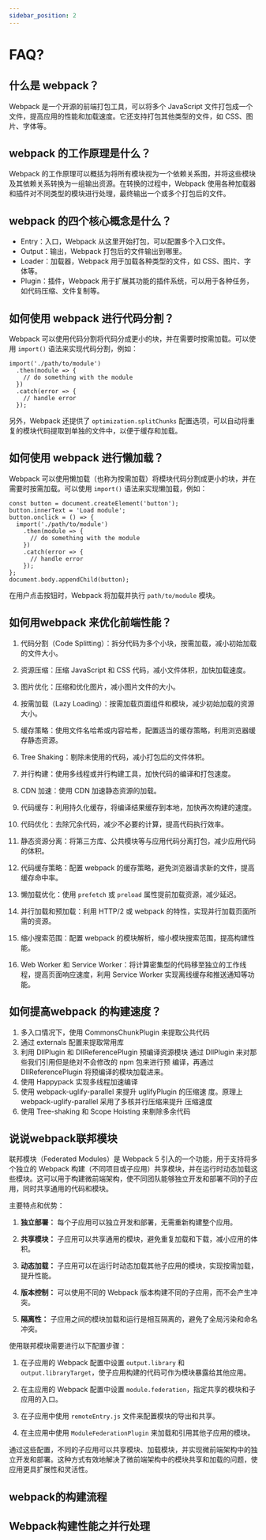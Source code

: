 ```yaml
---
sidebar_position: 2
---
```

# FAQ?

## 什么是 webpack？

Webpack 是一个开源的前端打包工具，可以将多个 JavaScript 文件打包成一个文件，提高应用的性能和加载速度。它还支持打包其他类型的文件，如 CSS、图片、字体等。

## webpack 的工作原理是什么？

Webpack 的工作原理可以概括为将所有模块视为一个依赖关系图，并将这些模块及其依赖关系转换为一组输出资源。在转换的过程中，Webpack 使用各种加载器和插件对不同类型的模块进行处理，最终输出一个或多个打包后的文件。

## webpack 的四个核心概念是什么？

- Entry：入口，Webpack 从这里开始打包，可以配置多个入口文件。
- Output：输出，Webpack 打包后的文件输出到哪里。
- Loader：加载器，Webpack 用于加载各种类型的文件，如 CSS、图片、字体等。
- Plugin：插件，Webpack 用于扩展其功能的插件系统，可以用于各种任务，如代码压缩、文件复制等。

## 如何使用 webpack 进行代码分割？

Webpack 可以使用代码分割将代码分成更小的块，并在需要时按需加载。可以使用 `import()` 语法来实现代码分割，例如：

```
import('./path/to/module')
  .then(module => {
    // do something with the module
  })
  .catch(error => {
    // handle error
  });
```

另外，Webpack 还提供了 `optimization.splitChunks` 配置选项，可以自动将重复的模块代码提取到单独的文件中，以便于缓存和加载。

## 如何使用 webpack 进行懒加载？

Webpack 可以使用懒加载（也称为按需加载）将模块代码分割成更小的块，并在需要时按需加载。可以使用 `import()` 语法来实现懒加载，例如：

```
const button = document.createElement('button');
button.innerText = 'Load module';
button.onclick = () => {
  import('./path/to/module')
    .then(module => {
      // do something with the module
    })
    .catch(error => {
      // handle error
    });
};
document.body.appendChild(button);
```

在用户点击按钮时，Webpack 将加载并执行 `path/to/module` 模块。

## 如何⽤webpack 来优化前端性能？

1. 代码分割（Code Splitting）：拆分代码为多个小块，按需加载，减小初始加载的文件大小。

2. 资源压缩：压缩 JavaScript 和 CSS 代码，减小文件体积，加快加载速度。

3. 图片优化：压缩和优化图片，减小图片文件的大小。

4. 按需加载（Lazy Loading）：按需加载页面组件和模块，减少初始加载的资源大小。

5. 缓存策略：使用文件名哈希或内容哈希，配置适当的缓存策略，利用浏览器缓存静态资源。

6. Tree Shaking：剔除未使用的代码，减小打包后的文件体积。

7. 并行构建：使用多线程或并行构建工具，加快代码的编译和打包速度。

8. CDN 加速：使用 CDN 加速静态资源的加载。

9. 代码缓存：利用持久化缓存，将编译结果缓存到本地，加快再次构建的速度。

10. 代码优化：去除冗余代码，减少不必要的计算，提高代码执行效率。

11. 静态资源分离：将第三方库、公共模块等与应用代码分离打包，减少应用代码的体积。

12. 代码缓存策略：配置 webpack 的缓存策略，避免浏览器请求新的文件，提高缓存命中率。

13. 懒加载优化：使用 `prefetch` 或 `preload` 属性提前加载资源，减少延迟。

14. 并行加载和预加载：利用 HTTP/2 或 webpack 的特性，实现并行加载页面所需的资源。

15. 缩小搜索范围：配置 webpack 的模块解析，缩小模块搜索范围，提高构建性能。

16. Web Worker 和 Service Worker：将计算密集型的代码移至独立的工作线程，提高页面响应速度，利用 Service Worker 实现离线缓存和推送通知等功能。

## 如何提⾼webpack 的构建速度？

1. 多⼊⼝情况下，使⽤ CommonsChunkPlugin 来提取公共代码
2. 通过 externals 配置来提取常⽤库
3. 利⽤ DllPlugin 和 DllReferencePlugin 预编译资源模块 通过 DllPlugin 来对那些我们引⽤但是绝对不会修改的 npm 包来进⾏预 编译，再通过 DllReferencePlugin 将预编译的模块加载进来。
4. 使⽤ Happypack 实现多线程加速编译
5. 使⽤ webpack-uglify-parallel 来提升 uglifyPlugin 的压缩速 度。原理上 webpack-uglify-parallel 采⽤了多核并⾏压缩来提升 压缩速度
6. 使⽤ Tree-shaking 和 Scope Hoisting 来剔除多余代码

## 说说webpack联邦模块

联邦模块（Federated Modules）是 Webpack 5 引入的一个功能，用于支持将多个独立的 Webpack 构建（不同项目或子应用）共享模块，并在运行时动态加载这些模块。这可以用于构建微前端架构，使不同团队能够独立开发和部署不同的子应用，同时共享通用的代码和模块。

主要特点和优势：

1. **独立部署：** 每个子应用可以独立开发和部署，无需重新构建整个应用。

2. **共享模块：** 子应用可以共享通用的模块，避免重复加载和下载，减小应用的体积。

3. **动态加载：** 子应用可以在运行时动态加载其他子应用的模块，实现按需加载，提升性能。

4. **版本控制：** 可以使用不同的 Webpack 版本构建不同的子应用，而不会产生冲突。

5. **隔离性：** 子应用之间的模块加载和运行是相互隔离的，避免了全局污染和命名冲突。

使用联邦模块需要进行以下配置步骤：

1. 在子应用的 Webpack 配置中设置 `output.library` 和 `output.libraryTarget`，使子应用构建的代码可作为模块暴露给其他应用。

2. 在主应用的 Webpack 配置中设置 `module.federation`，指定共享的模块和子应用的入口。

3. 在子应用中使用 `remoteEntry.js` 文件来配置模块的导出和共享。

4. 在主应用中使用 `ModuleFederationPlugin` 来加载和引用其他子应用的模块。

通过这些配置，不同的子应用可以共享模块、加载模块，并实现微前端架构中的独立开发和部署。这种方式有效地解决了微前端架构中的模块共享和加载的问题，使应用更具扩展性和灵活性。

## webpack的构建流程

## Webpack构建性能之并行处理
